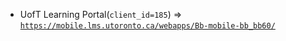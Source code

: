  - UofT Learning Portal(`client_id=185`) => [`https://mobile.lms.utoronto.ca/webapps/Bb-mobile-bb_bb60/`](https://mobile.lms.utoronto.ca/webapps/Bb-mobile-bb_bb60/)
